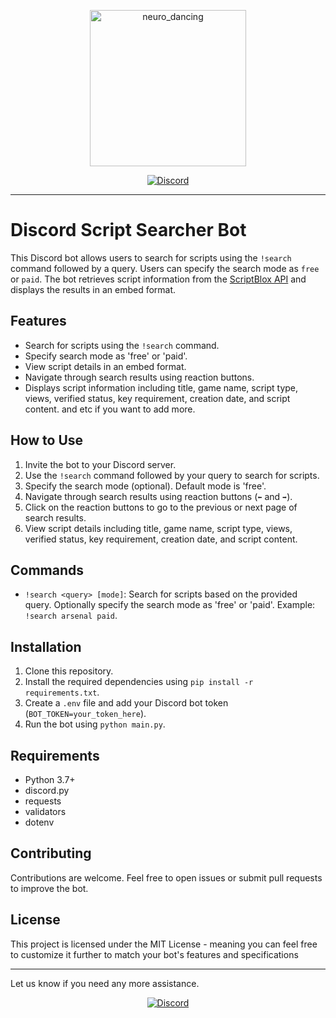<p align="center">
  <img src="https://github.com/AdvanceFTeam/Script_Searcher_Discord_Bot/assets/116656099/bdddc970-5321-49c1-929f-89f9a72fab9c" alt="neuro_dancing" width="250" height="250">
</p>

<p align="center">
  <a href="https://discord.gg/jUKAqr5TZF"><img src="https://img.shields.io/badge/Join-Discord-7289DA?style=flat-square&logo=discord&logoColor=white" alt="Discord"></a>
</p> 


---

# Discord Script Searcher Bot

This Discord bot allows users to search for scripts using the `!search` command followed by a query. Users can specify the search mode as `free` or `paid`. The bot retrieves script information from the [ScriptBlox API](https://github.com/DocsGuy/Unoffical-Scriptblox-api-docs) and displays the results in an embed format.

## Features

- Search for scripts using the `!search` command.
- Specify search mode as 'free' or 'paid'.
- View script details in an embed format.
- Navigate through search results using reaction buttons.
- Displays script information including title, game name, script type, views, verified status, key requirement, creation date, and script content. and etc if you want to add more.

## How to Use

1. Invite the bot to your Discord server.
2. Use the `!search` command followed by your query to search for scripts.
3. Specify the search mode (optional). Default mode is 'free'.
4. Navigate through search results using reaction buttons (`⬅️` and `➡️`).
5. Click on the reaction buttons to go to the previous or next page of search results.
6. View script details including title, game name, script type, views, verified status, key requirement, creation date, and script content.

## Commands

- `!search <query> [mode]`: Search for scripts based on the provided query. Optionally specify the search mode as 'free' or 'paid'. Example: `!search arsenal paid`.

## Installation

1. Clone this repository.
2. Install the required dependencies using `pip install -r requirements.txt`.
3. Create a `.env` file and add your Discord bot token (`BOT_TOKEN=your_token_here`).
4. Run the bot using `python main.py`.

## Requirements

- Python 3.7+
- discord.py
- requests
- validators
- dotenv

## Contributing

Contributions are welcome. Feel free to open issues or submit pull requests to improve the bot.

## License

This project is licensed under the MIT License - meaning you can feel free to customize it further to match your bot's features and specifications

---

Let us know if you need any more assistance.

<p align="center">
  <a href="https://discord.gg/jUKAqr5TZF"><img src="https://img.shields.io/badge/Join-Discord-7289DA?style=flat-square&logo=discord&logoColor=white" alt="Discord"></a>
</p> 
